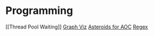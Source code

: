 # Programming

[[Thread Pool Waiting]]
[Graph Viz](https://chrismaughan.com/blog/coding/2019_07_01_graphviz/)
[Asteroids for AOC](https://chrismaughan.com/blog/coding/2018_12_10_aoc_asteroids/)
[Regex](https://chrismaughan.com/blog/coding/2019_06_16_regex/)
